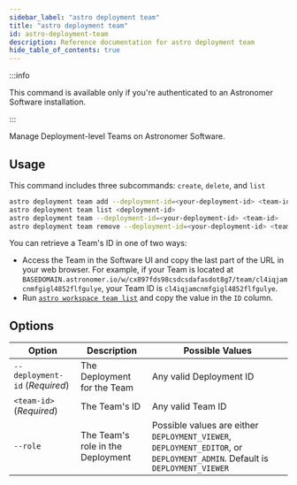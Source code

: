 ```yaml
---
sidebar_label: "astro deployment team"
title: "astro deployment team"
id: astro-deployment-team
description: Reference documentation for astro deployment team
hide_table_of_contents: true
---
```


:::info 

This command is available only if you're authenticated to an Astronomer Software installation. 

:::

Manage Deployment-level Teams on Astronomer Software. 

## Usage

This command includes three subcommands: `create`, `delete`, and `list`

```sh
astro deployment team add --deployment-id=<your-deployment-id> <team-id>
astro deployment team list <deployment-id>
astro deployment team --deployment-id=<your-deployment-id> <team-id> 
astro deployment team remove --deployment-id=<your-deployment-id> <team-id>
```

You can retrieve a Team's ID in one of two ways:

- Access the Team in the Software UI and copy the last part of the URL in your web browser. For example, if your Team is located at `BASEDOMAIN.astronomer.io/w/cx897fds98csdcsdafasdot8g7/team/cl4iqjamcnmfgigl4852flfgulye`, your Team ID is `cl4iqjamcnmfgigl4852flfgulye`.
- Run [`astro workspace team list`](cli/astro-workspace.md#astro-workspace-team-list) and copy the value in the `ID` column.

## Options 


| Option              | Description                                                                              | Possible Values                       |
| ------------------- | ---------------------------------------------------------------------------------------- | ------------------------------------- |
| `--deployment-id` (_Required_)    | The Deployment for the Team                    | Any valid Deployment ID |
| `<team-id>` (_Required_)     | The Team's ID             | Any valid Team ID |
| `--role`    | The Team's role in the Deployment | Possible values are either `DEPLOYMENT_VIEWER`, `DEPLOYMENT_EDITOR`, or `DEPLOYMENT_ADMIN`.   Default is `DEPLOYMENT_VIEWER`    |